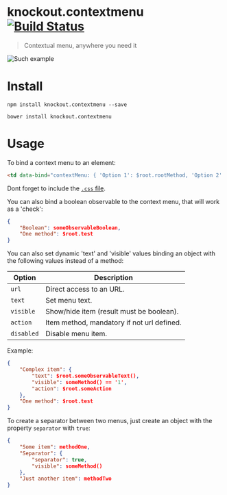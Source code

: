 # knockout.contextmenu [![Build Status](https://travis-ci.org/nescalante/knockout.contextmenu.svg?branch=master)](https://travis-ci.org/nescalante/knockout.contextmenu)

> Contextual menu, anywhere you need it

![Such example](https://raw.github.com/nescalante/knockout.contextmenu/master/example/menu.png)

# Install

```shell
npm install knockout.contextmenu --save

bower install knockout.contextmenu
```

# Usage

To bind a context menu to an element:

```html
<td data-bind="contextMenu: { 'Option 1': $root.rootMethod, 'Option 2': itemMethod, 'Option 3': anotherMethod }">
```

Dont forget to include the [`.css` file](https://github.com/nescalante/knockout.contextmenu/blob/master/dist/css/knockout.contextmenu.min.css).

You can also bind a boolean observable to the context menu, that will work as a 'check':

```json
{ 
    "Boolean": someObservableBoolean, 
    "One method": $root.test 
}
```

You can also set dynamic 'text' and 'visible' values binding an object with the following values instead of a method:

Option     | Description
-----------|-----------------------------------------------
`url`      | Direct access to an URL.
`text`     | Set menu text.
`visible`  | Show/hide item (result must be boolean).
`action`   | Item method, mandatory if not url defined.
`disabled` | Disable menu item.

Example:

```json
{ 
    "Complex item": { 
        "text": $root.someObservableText(), 
        "visible": someMethod() == '1', 
        "action": $root.someAction 
    }, 
    "One method": $root.test
}
```

To create a separator between two menus, just create an object with the property `separator` with `true`:

```json
{ 
    "Some item": methodOne,
    "Separator": { 
        "separator": true, 
        "visible": someMethod() 
    },
    "Just another item": methodTwo
}
```
